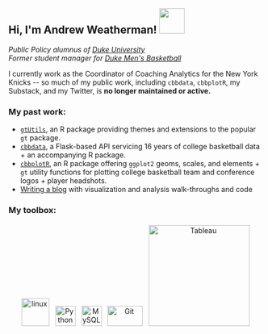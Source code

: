 <h2> Hi, I'm Andrew Weatherman! <img src="https://media2.giphy.com/media/26Fxy3Iz1ari8oytO/giphy.gif?cid=ecf05e47zfc7rf27qsdfw0nnqcb9uwj0si5yifzqwa04t3mz&ep=v1_stickers_search&rid=giphy.gif&ct=s" width="50"></h2>
<p><em>Public Policy alumnus of <a href="https://duke.edu">Duke University</a></br>Former student manager for <a href="https://www.nytimes.com/2018/03/16/sports/duke-basketball-managers.html">Duke Men's Basketball</a></em></p>

I currently work as the Coordinator of Coaching Analytics for the New York Knicks -- so much of my public work, including `cbbdata`, `cbbplotR`, my Substack, and my Twitter, is **no longer maintained or active.**

### My past work:
- [`gtUtils`](https://gtutils.aweatherman.com/), an R package providing themes and extensions to the popular `gt` package.
- [`cbbdata`](https://cbbdata.aweatherman.com), a Flask-based API servicing 16 years of college basketball data + an accompanying R package.
- [`cbbplotR`](https://cbbplotr.aweatherman.com/articles/getting_started.html), an R package offering `ggplot2` geoms, scales, and elements + `gt` utility functions for plotting college basketball team and conference logos + player headshots.
- [Writing a blog](https://www.bucketsandbytes.com/) with visualization and analysis walk-throughs and code

### My toolbox:
<p align="center">
	<img title="R" alt="linux" src="https://raw.githubusercontent.com/Thomas-George-T/Thomas-George-T/master/assets/r-lang.svg" width="55" style="vertical-align:down; margin:4px"/>
	<img title="Python" alt="Python" src="https://raw.githubusercontent.com/Thomas-George-T/Thomas-George-T/master/assets/python.svg" width="40" height="40" style="vertical-align:down; margin:4px"/>
	<img title="MySQL" alt="MySQL" src="https://raw.githubusercontent.com/Thomas-George-T/Thomas-George-T/master/assets/mysql.svg" width="40" height="40" style="vertical-align:down; margin:4px"/>
	<img title="Git" alt="Git" src="https://raw.githubusercontent.com/Thomas-George-T/Thomas-George-T/master/assets/git.svg" width="70" height="40" style="vertical-align:down; margin:4px"/>
	<img title="Tableau" alt="Tableau" src="https://raw.githubusercontent.com/Thomas-George-T/Thomas-George-T/master/assets/tableau.svg" width="200" style="vertical-align:down; margin:4px"/>
</p>
